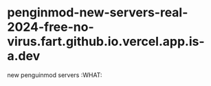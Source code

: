 # penginmod-new-servers-real-2024-free-no-virus.fart.github.io.vercel.app.is-a.dev
new penguinmod servers :WHAT:
